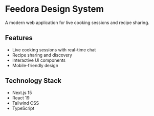 # Feedora Design System

A modern web application for live cooking sessions and recipe sharing.

## Features

- Live cooking sessions with real-time chat
- Recipe sharing and discovery
- Interactive UI components
- Mobile-friendly design

## Technology Stack

- Next.js 15
- React 19
- Tailwind CSS
- TypeScript
